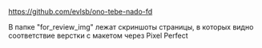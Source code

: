 https://github.com/evlsb/ono-tebe-nado-fd

В папке "for_review_img" лежат скриншоты страницы, в которых видно соответствие верстки с макетом через Pixel Perfect